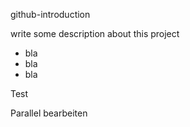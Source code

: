 github-introduction

write some description about this project

- bla
- bla
- bla


Test

Parallel bearbeiten